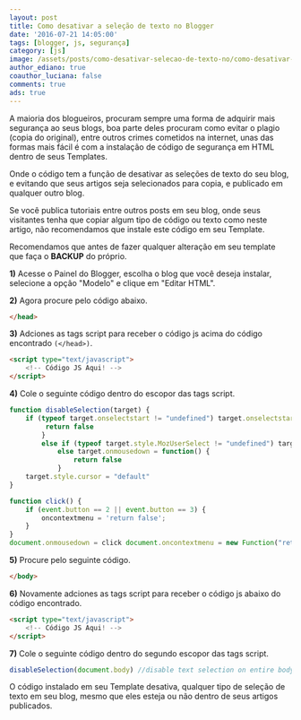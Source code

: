 ```yaml
---
layout: post
title: Como desativar a seleção de texto no Blogger
date: '2016-07-21 14:05:00'
tags: [blogger, js, segurança]
category: [js]
image: /assets/posts/como-desativar-selecao-de-texto-no/como-desativar-selecao-de-texto-no.jpg
author_ediano: true
coauthor_luciana: false
comments: true
ads: true
---
```


A maioria dos blogueiros, procuram sempre uma forma de adquirir mais segurança ao seus blogs, boa parte deles procuram como evitar o plagio (copia do original), entre outros crimes cometidos na internet, unas das formas mais fácil é com a instalação de código de segurança em HTML dentro de seus Templates.

Onde o código tem a função de desativar as seleções de texto do seu blog, e evitando que seus artigos seja selecionados para copia, e publicado em qualquer outro blog.

Se você publica tutoriais entre outros posts em seu blog, onde seus visitantes tenha que copiar algum tipo de código ou texto como neste artigo, não recomendamos que instale este código em seu Template.

Recomendamos que antes de fazer qualquer alteração em seu template que faça o <b>BACKUP</b> do próprio.

**1)** Acesse o Painel do Blogger, escolha o blog que você deseja instalar, selecione a opção "Modelo" e clique em "Editar HTML".

**2)** Agora procure pelo código abaixo. 

```html
</head>
```
**3)** Adciones as tags script para receber o código js acima do código encontrado `(</head>)`.

```html
<script type="text/javascript">
    <!-- Código JS Aqui! -->
</script>
```

**4)** Cole o seguinte código dentro do escopor das tags script.

```js
function disableSelection(target) {
    if (typeof target.onselectstart != "undefined") target.onselectstart = function() {
         return false 
        }
        else if (typeof target.style.MozUserSelect != "undefined") target.style.MozUserSelect = "none"
            else target.onmousedown = function() {
                return false
            }
    target.style.cursor = "default"
}

function click() {
    if (event.button == 2 || event.button == 3) {
        oncontextmenu = 'return false';
    }
}
document.onmousedown = click document.oncontextmenu = new Function("return false;")
```

**5)** Procure pelo seguinte código.

```html
</body>
```

**6)** Novamente adciones as tags script para receber o código js abaixo do código encontrado.

```html
<script type="text/javascript">
    <!-- Código JS Aqui! -->
</script>
```

**7)** Cole o seguinte código dentro do segundo escopor das tags script.

```js
disableSelection(document.body) //disable text selection on entire body of page
```

O código instalado em seu Template desativa, qualquer tipo de seleção de texto em seu blog, mesmo que eles esteja ou não dentro de seus artigos publicados.